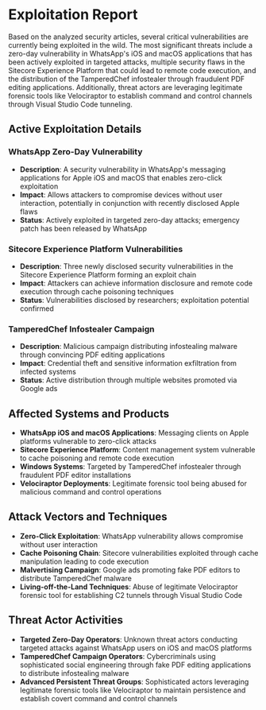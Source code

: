 # Exploitation Report

Based on the analyzed security articles, several critical vulnerabilities are currently being exploited in the wild. The most significant threats include a zero-day vulnerability in WhatsApp's iOS and macOS applications that has been actively exploited in targeted attacks, multiple security flaws in the Sitecore Experience Platform that could lead to remote code execution, and the distribution of the TamperedChef infostealer through fraudulent PDF editing applications. Additionally, threat actors are leveraging legitimate forensic tools like Velociraptor to establish command and control channels through Visual Studio Code tunneling.

## Active Exploitation Details

### WhatsApp Zero-Day Vulnerability
- **Description**: A security vulnerability in WhatsApp's messaging applications for Apple iOS and macOS that enables zero-click exploitation
- **Impact**: Allows attackers to compromise devices without user interaction, potentially in conjunction with recently disclosed Apple flaws
- **Status**: Actively exploited in targeted zero-day attacks; emergency patch has been released by WhatsApp

### Sitecore Experience Platform Vulnerabilities
- **Description**: Three newly disclosed security vulnerabilities in the Sitecore Experience Platform forming an exploit chain
- **Impact**: Attackers can achieve information disclosure and remote code execution through cache poisoning techniques
- **Status**: Vulnerabilities disclosed by researchers; exploitation potential confirmed

### TamperedChef Infostealer Campaign
- **Description**: Malicious campaign distributing infostealing malware through convincing PDF editing applications
- **Impact**: Credential theft and sensitive information exfiltration from infected systems
- **Status**: Active distribution through multiple websites promoted via Google ads

## Affected Systems and Products

- **WhatsApp iOS and macOS Applications**: Messaging clients on Apple platforms vulnerable to zero-click attacks
- **Sitecore Experience Platform**: Content management system vulnerable to cache poisoning and remote code execution
- **Windows Systems**: Targeted by TamperedChef infostealer through fraudulent PDF editor installations
- **Velociraptor Deployments**: Legitimate forensic tool being abused for malicious command and control operations

## Attack Vectors and Techniques

- **Zero-Click Exploitation**: WhatsApp vulnerability allows compromise without user interaction
- **Cache Poisoning Chain**: Sitecore vulnerabilities exploited through cache manipulation leading to code execution
- **Malvertising Campaign**: Google ads promoting fake PDF editors to distribute TamperedChef malware
- **Living-off-the-Land Techniques**: Abuse of legitimate Velociraptor forensic tool for establishing C2 tunnels through Visual Studio Code

## Threat Actor Activities

- **Targeted Zero-Day Operators**: Unknown threat actors conducting targeted attacks against WhatsApp users on iOS and macOS platforms
- **TamperedChef Campaign Operators**: Cybercriminals using sophisticated social engineering through fake PDF editing applications to distribute infostealing malware
- **Advanced Persistent Threat Groups**: Sophisticated actors leveraging legitimate forensic tools like Velociraptor to maintain persistence and establish covert command and control channels